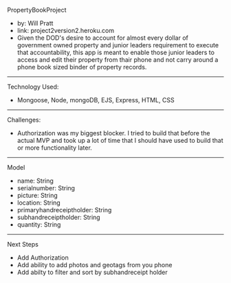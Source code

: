 PropertyBookProject
-  by: Will Pratt
- link: project2version2.heroku.com
- Given the DOD's desire to account for almost every dollar of government owned property and junior leaders requirement to execute that accountability, this app is meant to enable those junior leaders to access and edit their property from thair phone and not carry around a phone book sized binder of property records.
---

Technology Used:
-   Mongoose, Node, mongoDB, EJS, Express, HTML, CSS
---

Challenges:
-   Authorization was my biggest blocker. I tried to build that before the actual MVP and took up a lot of time that I should have used to build that or more functionality later.
---

Model
- name: String
- serialnumber: String
- picture: String
- location: String
- primaryhandreceiptholder: String  
- subhandreceiptholder: String
- quantity: String
---

Next Steps
- Add Authorization
- Add ability to add photos and geotags from you phone
- Add abilty to filter and sort by subhandreceipt holder
